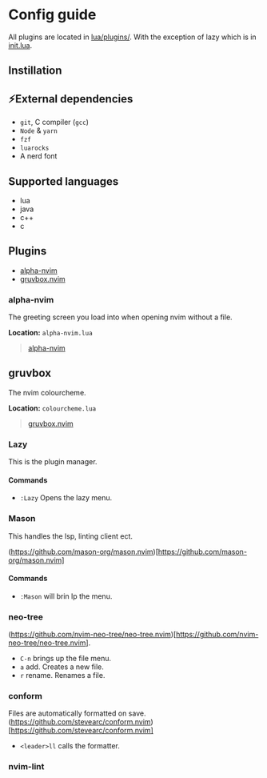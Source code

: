 # Config guide

All plugins are located in [lua/plugins/](lua/plugins/). With the exception of lazy which is in [init.lua](init.lua).

## Instillation

## ⚡️External dependencies

- `git`, C compiler (`gcc`)
- `Node` & `yarn`
- `fzf`
- `luarocks`
- A nerd font

## Supported languages

- lua
- java
- c++
- c

## Plugins

- [alpha-nvim](###alpha-nvim)
- [gruvbox.nvim](###gruvbox.nvim)

### alpha-nvim

The greeting screen you load into when opening nvim without a file.

**Location:** `alpha-nvim.lua`

> [alpha-nvim](https://github.com/goolord/alpha-nvim)

## gruvbox

The nvim colourcheme.

**Location:** `colourcheme.lua`

> [gruvbox.nvim](https://github.com/goolord/alpha-nvim)

### Lazy

This is the plugin manager.

#### Commands

- `:Lazy` Opens the lazy menu.

### Mason

This handles the lsp, linting client ect.

(https://github.com/mason-org/mason.nvim)[https://github.com/mason-org/mason.nvim]

#### Commands

- `:Mason` will brin lp the menu.

### neo-tree

(https://github.com/nvim-neo-tree/neo-tree.nvim)[https://github.com/nvim-neo-tree/neo-tree.nvim].

- `C-n` brings up the file menu.
- `a` add. Creates a new file.
- `r` rename. Renames a file.

### conform

Files are automatically formatted on save.
(https://github.com/stevearc/conform.nvim)[https://github.com/stevearc/conform.nvim]

- `<leader>ll` calls the formatter.

### nvim-lint
